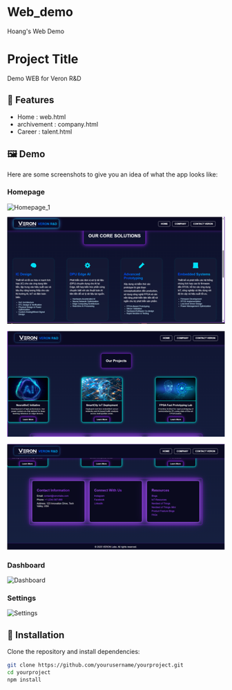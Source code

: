 # Web_demo
Hoang's Web Demo
# Project Title

Demo WEB for Veron R&D
## 🚀 Features

- Home : web.html
- archivement : company.html
- Career : talent.html

## 🖼️ Demo

Here are some screenshots to give you an idea of what the app looks like:

### Homepage

![Homepage_1](demo_images/homepage_1.png)

![Homepage_2](demo_images/homepage_2.png)

![Homepage_3](demo_images/homepage_3.png)

![Homepage_4](demo_images/homepage_4.png)

### Dashboard

![Dashboard](demo_images/dashboard.png)

### Settings

![Settings](demo_images/settings.png)

## 🔧 Installation

Clone the repository and install dependencies:

```bash
git clone https://github.com/yourusername/yourproject.git
cd yourproject
npm install
